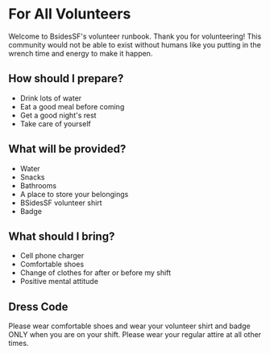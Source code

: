 # For All Volunteers

Welcome to BsidesSF's volunteer runbook. Thank you for volunteering! This community would not be able to exist without humans like you putting in the wrench time and energy to make it happen.

## How should I prepare?

- Drink lots of water
- Eat a good meal before coming
- Get a good night's rest 
- Take care of yourself

## What will be provided? 

- Water
- Snacks
- Bathrooms
- A place to store your belongings
- BSidesSF volunteer shirt
- Badge

## What should I bring?

- Cell phone charger 
- Comfortable shoes
- Change of clothes for after or before my shift
- Positive mental attitude

## Dress Code

Please wear comfortable shoes and wear your volunteer shirt and badge ONLY when you are on your shift. Please wear your regular attire at all other times. 